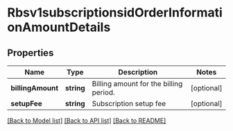 # Rbsv1subscriptionsidOrderInformationAmountDetails

## Properties
Name | Type | Description | Notes
------------ | ------------- | ------------- | -------------
**billingAmount** | **string** | Billing amount for the billing period. | [optional] 
**setupFee** | **string** | Subscription setup fee | [optional] 

[[Back to Model list]](../README.md#documentation-for-models) [[Back to API list]](../README.md#documentation-for-api-endpoints) [[Back to README]](../README.md)


